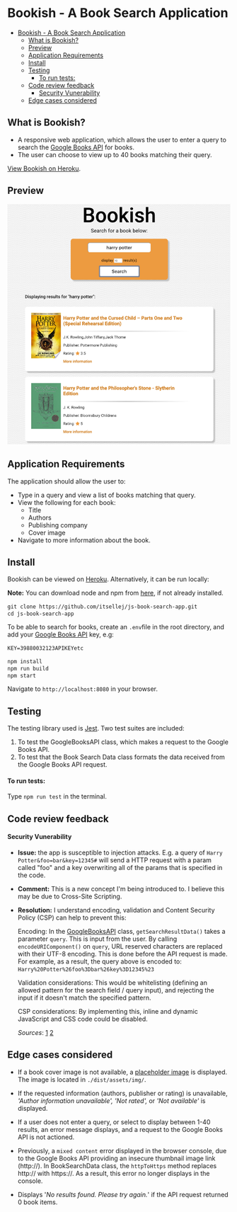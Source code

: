 # Bookish - A Book Search Application

- [Bookish - A Book Search Application](#bookish---a-book-search-application)
  - [What is Bookish?](#what-is-bookish)
  - [Preview](#preview)
  - [Application Requirements](#application-requirements)
  - [Install](#install)
  - [Testing](#testing)
    - [To run tests:](#to-run-tests)
  - [Code review feedback](#code-review-feedback)
    - [Security Vunerability](#security-vunerability)
  - [Edge cases considered](#edge-cases-considered)

## What is Bookish?

- A responsive web application, which allows the user to enter a query to search the [Google Books API](https://developers.google.com/books/docs/overview) for books.
- The user can choose to view up to 40 books matching their query.

[View Bookish on Heroku](https://bookish-00.herokuapp.com).

## Preview

![Bookish App Screenshot](dist/assets/img/bookish-app.png)

## Application Requirements

The application should allow the user to:

- Type in a query and view a list of books matching that query.
- View the following for each book:
  - Title
  - Authors
  - Publishing company
  - Cover image
- Navigate to more information about the book.

## Install

Bookish can be viewed on [Heroku](https://bookish-00.herokuapp.com). Alternatively, it can be run locally:

**Note:** You can download node and npm from [here](https://www.npmjs.com/get-npm), if not already installed.

```
git clone https://github.com/itsellej/js-book-search-app.git
cd js-book-search-app
```

To be able to search for books, create an `.env`file in the root directory, and add your [Google Books API](https://developers.google.com/books/docs/v1/using#APIKey) key, e.g:

```
KEY=39880032123APIKEYetc
```

```
npm install
npm run build
npm start
```

Navigate to `http://localhost:8080` in your browser.

## Testing

The testing library used is [Jest](https://jestjs.io/). Two test suites are included:

1. To test the GoogleBooksAPI class, which makes a request to the Google Books API.
2. To test that the Book Search Data class formats the data received from the Google Books API request.

#### To run tests:

Type `npm run test` in the terminal.

## Code review feedback

#### Security Vunerability

- **Issue:** the app is susceptible to injection attacks. E.g. a query of `Harry Potter&foo=bar&key=12345#` will send a HTTP request with a param called "foo" and a key overwriting all of the params that is specified in the code.
- **Comment:** This is a new concept I'm being introduced to. I believe this may be due to Cross-Site Scripting.
- **Resolution:** I understand encoding, validation and Content Security Policy (CSP) can help to prevent this:

  Encoding: In the [GoogleBooksAPI](https://github.com/itsellej/js-book-search-app/blob/master/src/google_books_api.js) class, `getSearchResultData()` takes a parameter `query`. This is input from the user. By calling `encodeURIComponent()` on `query`, URL reserved characters are replaced with their UTF-8 encoding. This is done before the API request is made. For example, as a result, the query above is encoded to:
  `Harry%20Potter%26foo%3Dbar%26key%3D12345%23`

  Validation considerations: This would be whitelisting (defining an allowed pattern for the search field / query input), and rejecting the input if it doesn't match the specified pattern.

  CSP considerations: By implementing this, inline and dynamic JavaScript and CSS code could be disabled.

  _Sources_: [1](https://excess-xss.com/) [2](https://en.wikipedia.org/wiki/Content_Security_Policy)

## Edge cases considered

- If a book cover image is not available, a [placeholder image](https://github.com/itsellej/js-book-search-app/blob/master/dist/assets/img/no-image.png) is displayed. The image is located in `./dist/assets/img/`.

- If the requested information (authors, publisher or rating) is unavailable, _'Author information unavailable', 'Not rated',_ or _'Not available'_ is displayed.

- If a user does not enter a query, or select to display between 1-40 results, an error message displays, and a request to the Google Books API is not actioned.

- Previously, a `mixed content` error displayed in the browser console, due to the Google Books API providing an insecure thumbnail image link (http://). In BookSearchData class, the `httpToHttps` method replaces http:// with https://. As a result, this error no longer displays in the console.

- Displays '_No results found. Please try again._' if the API request returned 0 book items.
